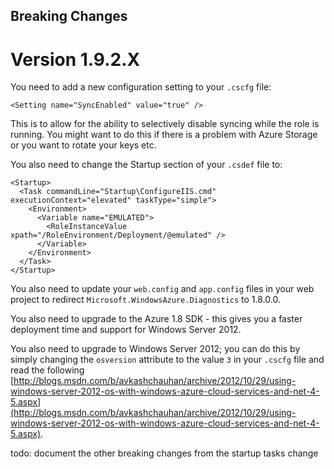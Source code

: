 Breaking Changes
----------------

Version 1.9.2.X
===============

You need to add a new configuration setting to your `.cscfg` file:

    <Setting name="SyncEnabled" value="true" />

This is to allow for the ability to selectively disable syncing while the role is running. You might want to do this if there is a problem with Azure Storage or you want to rotate your keys etc.

You also need to change the Startup section of your `.csdef` file to:

    <Startup>
      <Task commandLine="Startup\ConfigureIIS.cmd" executionContext="elevated" taskType="simple">
        <Environment>
          <Variable name="EMULATED">
            <RoleInstanceValue xpath="/RoleEnvironment/Deployment/@emulated" />
          </Variable>
        </Environment>
      </Task>
    </Startup>

You also need to update your `web.config` and `app.config` files in your web project to redirect `Microsoft.WindowsAzure.Diagnostics` to 1.8.0.0.

You also need to upgrade to the Azure 1.8 SDK - this gives you a faster deployment time and support for Windows Server 2012.

You also need to upgrade to Windows Server 2012; you can do this by simply changing the `osversion` attribute to the value `3` in your `.cscfg` file and read the following [http://blogs.msdn.com/b/avkashchauhan/archive/2012/10/29/using-windows-server-2012-os-with-windows-azure-cloud-services-and-net-4-5.aspx](http://blogs.msdn.com/b/avkashchauhan/archive/2012/10/29/using-windows-server-2012-os-with-windows-azure-cloud-services-and-net-4-5.aspx).

todo: document the other breaking changes from the startup tasks change
